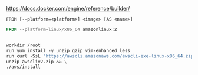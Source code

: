 

https://docs.docker.com/engine/reference/builder/


`FROM [--platform=<platform>] <image> [AS <name>]`
  
```dockerfile
FROM --platform=linux/x86_64 amazonlinux:2


workdir /root
run yum install -y unzip gzip vim-enhanced less
run curl -SsL "https://awscli.amazonaws.com/awscli-exe-linux-x86_64.zip" -o "awscliv2.zip" && \
unzip awscliv2.zip && \
./aws/install
```

